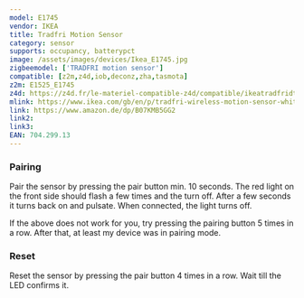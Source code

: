 ```yaml
---
model: E1745
vendor: IKEA
title: Tradfri Motion Sensor
category: sensor
supports: occupancy, batterypct
image: /assets/images/devices/Ikea_E1745.jpg
zigbeemodel: ['TRADFRI motion sensor']
compatible: [z2m,z4d,iob,deconz,zha,tasmota]
z2m: E1525_E1745
z4d: https://z4d.fr/le-materiel-compatible-z4d/compatible/ikeatradfridtecteurdemouvement
mlink: https://www.ikea.com/gb/en/p/tradfri-wireless-motion-sensor-white-70429913/
link: https://www.amazon.de/dp/B07KMB5GG2
link2: 
link3: 
EAN: 704.299.13
---
```


### Pairing
Pair the sensor by pressing the pair button min. 10 seconds.
The red light on the front side should flash a few times and the turn off.
After a few seconds it turns back on and pulsate. When connected, the light turns off. 

If the above does not work for you, try pressing the pairing button 5 times in a row. After that, at least my device was in pairing mode.
### Reset
Reset the sensor by pressing the pair button 4 times in a row. Wait till the LED confirms it.
